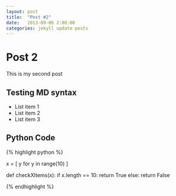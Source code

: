```yaml
---
layout: post
title:  "Post #2"
date:   2013-09-06 2:00:00
categories: jekyll update posts 
---
```


# Post 2

This is my second post

## Testing MD syntax

* List item 1
* List item 2
* List item 3

## Python Code

{% highlight python %}

x = [ y for y in range(10) ]

def checkXItems(x):
    if x.length == 10:
        return True
    else:
        return False

{% endhighlight %}

[jekyll-gh]: https://github.com/mojombo/jekyll
[jekyll]:    http://jekyllrb.com
